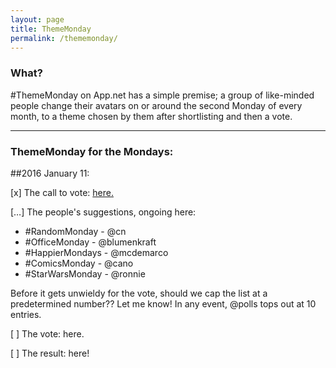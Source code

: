 ```yaml
---
layout: page
title: ThemeMonday
permalink: /thememonday/
---
```


### What?

\#ThemeMonday on App.net has a simple premise; a group of like-minded people change their avatars on or around the second Monday of every month, to a theme chosen by them after shortlisting and then a vote.

---

### ThemeMonday for the Mondays:

##2016 January 11:

[x] The call to vote: [here.](http://bazbt3.github.io/2016/01/04/thememonday-call/)

[…] The people's suggestions, ongoing here:

* \#RandomMonday - @cn    
* \#OfficeMonday - @blumenkraft
* \#HappierMondays - @mcdemarco
* \#ComicsMonday - @cano
* \#StarWarsMonday - @ronnie

Before it gets unwieldy for the vote, should we cap the list at a predetermined number??  Let me know!  In any event, @polls tops out at 10 entries.

[ ] The vote: here.

[ ] The result: here!
